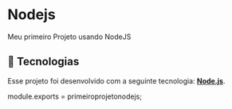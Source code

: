 # Nodejs
Meu primeiro Projeto usando NodeJS

## 🚀 Tecnologias
Esse projeto foi desenvolvido com a seguinte tecnologia:
[**Node.js**](https://nodejs.org/en/).

module.exports = primeiroprojetonodejs;
